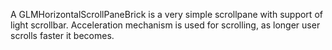 A GLMHorizontalScrollPaneBrick is a very simple scrollpane with support of light scrollbar.Acceleration mechanism is used for scrolling, as longer user scrolls faster it becomes.